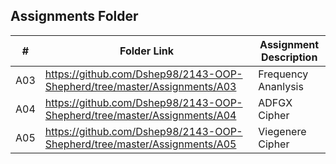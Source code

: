 ##  Assignments Folder

|   #   | Folder Link | Assignment Description |
| :---: | ----------- | ---------------------- |
|  A03 |https://github.com/Dshep98/2143-OOP-Shepherd/tree/master/Assignments/A03 | Frequency Ananlysis
|  A04 |https://github.com/Dshep98/2143-OOP-Shepherd/tree/master/Assignments/A04 | ADFGX Cipher
| A05| https://github.com/Dshep98/2143-OOP-Shepherd/tree/master/Assignments/A05 | Viegenere Cipher
